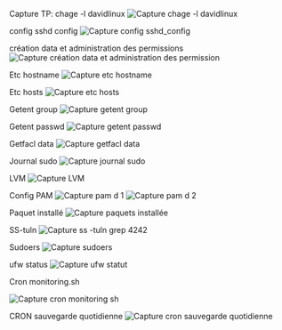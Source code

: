 Capture TP:
chage -l davidlinux
![Capture chage -l davidlinux](https://github.com/user-attachments/assets/d9d79e6d-40ef-440b-b2d0-69b2815bbaa2)

config sshd config
![Capture config sshd_config](https://github.com/user-attachments/assets/f0b3043c-20e5-49a8-9076-bd4dbf921bdd)

création data et administration des permissions
![Capture création data et administration des permission](https://github.com/user-attachments/assets/1471b5df-1f1c-4abf-a9a6-ba15fb109b2a)

Etc hostname
![Capture etc hostname](https://github.com/user-attachments/assets/0fe66aa0-345d-4bcc-83ea-9da1cc306247)

Etc hosts
![Capture etc hosts](https://github.com/user-attachments/assets/84e89c22-1da4-49a6-bc27-c9ff58d1f3e6)

Getent group
![Capture getent group](https://github.com/user-attachments/assets/e228fc63-9edd-43f0-931f-81de161a6660)

Getent passwd
![Capture getent passwd](https://github.com/user-attachments/assets/06ffcf2a-42d2-434a-ae2a-6b58a9ff91c9)

Getfacl data
![Capture getfacl data](https://github.com/user-attachments/assets/0fa9ea8f-57ea-43bf-b425-326676bf972d)

Journal sudo
![Capture journal sudo](https://github.com/user-attachments/assets/75e43414-51e6-48f1-891a-470e5519cf1c)

LVM
![Capture LVM](https://github.com/user-attachments/assets/c0218d85-02f5-45d8-8587-c6f3939fcbdb)

Config PAM
![Capture pam d 1](https://github.com/user-attachments/assets/f88ad681-5e6e-4481-bfe9-da2aada5d6f6)
![Capture pam d 2](https://github.com/user-attachments/assets/6f5583dd-2aa8-475e-955f-d8d0737ee57b)

Paquet installé
![Capture paquets installée](https://github.com/user-attachments/assets/563fe383-9d25-4a30-b4e3-992a827fbef6)

SS-tuln
![Capture ss -tuln  grep 4242](https://github.com/user-attachments/assets/84aaee5d-c174-4930-881c-e0cd86d0b11d)

Sudoers
![Capture sudoers](https://github.com/user-attachments/assets/b24e77c5-d447-4641-8049-72680256f60b)

ufw status
![Capture ufw statut](https://github.com/user-attachments/assets/c1e1f395-c854-44c8-8482-49ff9e81d774)

Cron monitoring.sh

![Capture cron monitoring sh](https://github.com/user-attachments/assets/e4d1b48e-e8de-41ea-abc8-c192bf5547f1)

CRON sauvegarde quotidienne
![Capture cron sauvegarde quotidienne](https://github.com/user-attachments/assets/f2e7a89c-dca0-4d54-97f3-241889c2e117)
